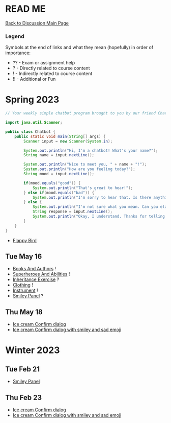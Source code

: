 # READ ME

[Back to Discussion Main Page](https://github.com/TejasViswa/PIC20A_Disc)
### Legend
Symbols at the end of links and what they mean (hopefully) in order of importance:
- ?? - Exam or assignment help
- ? - Directly related to course content
- ! - Indirectly related to course content
- !! - Additional or Fun

# Spring 2023
```java
// Your weekly simple chatbot program brought to you by our friend ChatGPT

import java.util.Scanner;

public class Chatbot {
    public static void main(String[] args) {
        Scanner input = new Scanner(System.in);

        System.out.println("Hi, I'm a chatbot! What's your name?");
        String name = input.nextLine();

        System.out.println("Nice to meet you, " + name + "!");
        System.out.println("How are you feeling today?");
        String mood = input.nextLine();

        if(mood.equals("good")) {
            System.out.println("That's great to hear!");
        } else if(mood.equals("bad")) {
            System.out.println("I'm sorry to hear that. Is there anything I can do to help?");
        } else {
            System.out.println("I'm not sure what you mean. Can you elaborate?");
            String response = input.nextLine();
            System.out.println("Okay, I understand. Thanks for telling me!");
        }
    }
}
```

- [Flappy Bird](https://github.com/TejasViswa/PIC20A_Disc/tree/main/FlappyBird)

## Tue May 16
- [Books And Authors](BooksAndAuthors.java) !
- [Superheroes And Abilities](SuperheroesAndAbilities.java) !
- [Inheritance Exercise](InheritanceExercise.md) ?
- [Clothing](Clothing.java) !
- [Instrument](Instrument.java) !
- [Smiley Panel](TestGUI.java) ?

## Thu May 18
- [Ice cream Confirm dialog](MyGUI.java)
- [Ice cream Confirm dialog with smiley and sad emoji](MyGUITest.java)

# Winter 2023
## Tue Feb 21
- [Smiley Panel](TestGUI.java)

## Thu Feb 23
- [Ice cream Confirm dialog](MyGUI.java)
- [Ice cream Confirm dialog with smiley and sad emoji](MyGUITest.java)

